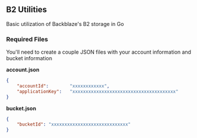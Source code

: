 ## B2 Utilities
Basic utilization of Backblaze's B2 storage in Go

### Required Files
You'll need to create a couple JSON files with your account information and bucket information

**account.json**
```JSON
{
	"accountId":		"xxxxxxxxxxxx",
	"applicationKey":	"xxxxxxxxxxxxxxxxxxxxxxxxxxxxxxxxxxxxxxx"
}
```

**bucket.json**
```JSON
{
	"bucketId": "xxxxxxxxxxxxxxxxxxxxxxxxxxxxx"
}
```
